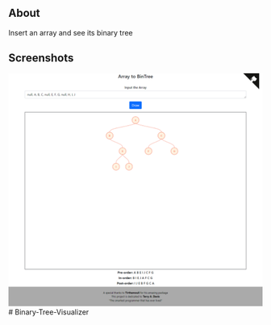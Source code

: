 ## About
Insert an array and see its binary tree

## Screenshots

![ss1](./screenshots/demo.png)
#   B i n a r y - T r e e - V i s u a l i z e r 
 
 